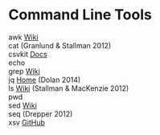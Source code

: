 # Command Line Tools

awk [Wiki](https://en.wikipedia.org/wiki/AWK)<br>
cat (Granlund & Stallman 2012)<br>
csvkit [Docs](https://csvkit.readthedocs.io/en/latest/)<br>
echo<br>
grep [Wiki](https://en.wikipedia.org/wiki/Grep)<br>
jq [Home](https://stedolan.github.io/jq/) (Dolan 2014)<br>
ls [Wiki](https://en.wikipedia.org/wiki/Ls) (Stallman & MacKenzie 2012)<br>
pwd<br>
sed [Wiki](https://en.wikipedia.org/wiki/Sed)<br>
seq (Drepper 2012)<br>
xsv [GitHub](https://github.com/BurntSushi/xsv)<br>
